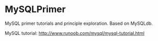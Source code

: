 # MySQLPrimer
MySQL primer tutorials and principle exploration. Based on MySQLdb.

MySQL tutorial: http://www.runoob.com/mysql/mysql-tutorial.html
